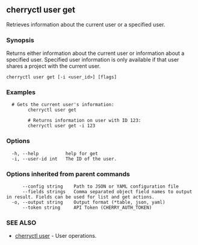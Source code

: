 ## cherryctl user get

Retrieves information about the current user or a specified user.

### Synopsis

Returns either information about the current user or information about a specified user. Specified user information is only available if that user shares a project with the current user.

```
cherryctl user get [-i <user_id>] [flags]
```

### Examples

```
  # Gets the current user's information:
		cherryctl user get
		
		# Returns information on user with ID 123:
		cherryctl user get -i 123
```

### Options

```
  -h, --help          help for get
  -i, --user-id int   The ID of the user.
```

### Options inherited from parent commands

```
      --config string    Path to JSON or YAML configuration file
      --fields strings   Comma separated object field names to output in result. Fields can be used for list and get actions.
  -o, --output string    Output format (*table, json, yaml)
      --token string     API Token (CHERRY_AUTH_TOKEN)
```

### SEE ALSO

* [cherryctl user](cherryctl_user.md)	 - User operations.

